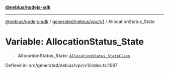 [**@nebius/nodejs-sdk**](../../../../../README.md)

---

[@nebius/nodejs-sdk](../../../../../README.md) / [generated/nebius/vpc/v1](../README.md) / AllocationStatus_State

# Variable: AllocationStatus_State

> **AllocationStatus_State**: [`AllocationStatus_StateClass`](../type-aliases/AllocationStatus_StateClass.md)

Defined in: src/generated/nebius/vpc/v1/index.ts:1097
